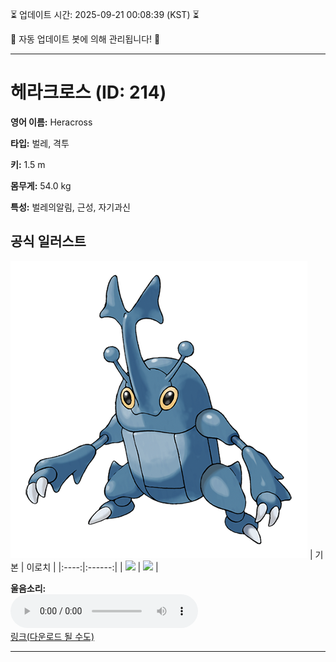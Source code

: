 
⏳ 업데이트 시간: 2025-09-21 00:08:39 (KST) ⏳

🤖 자동 업데이트 봇에 의해 관리됩니다! 🤖

---

# 헤라크로스 (ID: 214)
**영어 이름:** Heracross

**타입:** 벌레, 격투

**키:** 1.5 m

**몸무게:** 54.0 kg

**특성:** 벌레의알림, 근성, 자기과신

## 공식 일러스트
![](https://raw.githubusercontent.com/PokeAPI/sprites/master/sprites/pokemon/other/official-artwork/214.png)
| 기본 | 이로치 |
|:----:|:------:|
| <img src="http://play.pokemonshowdown.com/sprites/ani/heracross.gif" width="200"> | <img src="http://play.pokemonshowdown.com/sprites/ani-shiny/heracross.gif" width="200"> |

**울음소리:**<br><audio controls src="https://raw.githubusercontent.com/PokeAPI/cries/main/cries/pokemon/latest/214.ogg"></audio><br> [링크(다운로드 될 수도)](https://raw.githubusercontent.com/PokeAPI/cries/main/cries/pokemon/latest/214.ogg)


---
